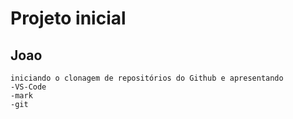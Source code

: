 # Projeto inicial

## Joao

```
iniciando o clonagem de repositórios do Github e apresentando
-VS-Code
-mark
-git
```
